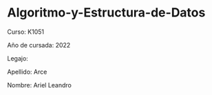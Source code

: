 # Algoritmo-y-Estructura-de-Datos

Curso: K1051

Año de cursada: 2022

Legajo:

Apellido: Arce

Nombre: Ariel Leandro
